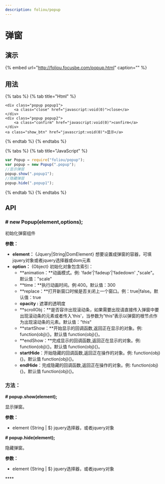 ```yaml
---
description: foliou/popup
---
```


# 弹窗

## 演示

{% embed url="http://foliou.focusbe.com/popup.html" caption="" %}

## 用法

{% tabs %}
{% tab title="Html" %}
```markup
<div class="popup popup1">
    <a class="close" href="javascript:void(0)">close</a>
</div>
<div class="popup popup2">
    <a class="confirm" href="javascript:void(0)">confirm</a>
</div>
<a class="show_btn" href="javascript:void(0)">显示</a>
```
{% endtab %}
{% endtabs %}

{% tabs %}
{% tab title="JavaScript" %}
```javascript
var Popup = require("foliou/popup");
var popup = new Popup(".popup");
//显示弹层
popup.show(".popup1");
//隐藏弹层
popup.hide(".popup1");
```
{% endtab %}
{% endtabs %}

## API

### **\# new Popup\(element,options\);**

初始化弹窗组件

**参数：**

* **element：** {Jquery\|String\|DomElement} 想要设置成弹窗的容器，可填 jquery对象或者jquery选择器或dom元素
* **option：** {Object} 初始化对象包含索引：
  * **animation：**动画模式。例: 'fade'\|'fadeup'\|'fadedown' ,"scale"。默认值："scale"
  * **time：**执行动画时间。例:400。默认值：300
  * **replace：**打开新窗口时候是否关闭上一个窗口。例：true\|false。默认值：true
  * **opacity :** 遮罩的透明度
  * **scrollObj：**是否容许出现滚动条，如果需要出现请直接传入弹窗中要出现滚动条的元素或者传入'this'，当参数为”this“表示以弹窗的根节点作为出现滚动条的元素。默认值：”this“
  * **startShow：**开始显示的回调函数,返回正在显示的对象。例: function\(obj\){}。默认值 function\(obj\){}。
  * **endShow：**完成显示的回调函数,返回正在显示的对象。例: function\(obj\){}。默认值 function\(obj\){}。
  * **startHide**：开始隐藏的回调函数,返回正在操作的对象。例: function\(obj\){}。默认值 function\(obj\){}。
  * **endHide**：完成隐藏的回调函数,返回正在操作的对象。例: function\(obj\){}。默认值 function\(obj\){}。



### 方法：

**\# popup.show\(element\);**

显示弹窗。

**参数：**

* element {String \| $}  jquery选择器，或者jquery对象

**\# popup.hide\(element\);**

隐藏弹窗。

**参数：**

* element {String \| $}  jquery选择器，或者jquery对象

\*\*\*\*

